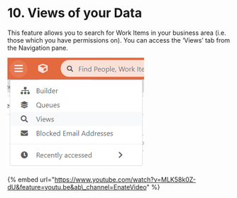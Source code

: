 # 10. Views of your Data

This feature allows you to search for Work Items in your business area \(i.e. those which you have permissions on\). You can access the ‘Views’ tab from the Navigation pane.

![](../.gitbook/assets/0%20%283%29.png)

{% embed url="https://www.youtube.com/watch?v=MLK58k0Z-dU&feature=youtu.be&ab\_channel=EnateVideo" %}

